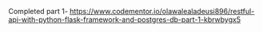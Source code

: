 Completed part 1- https://www.codementor.io/olawalealadeusi896/restful-api-with-python-flask-framework-and-postgres-db-part-1-kbrwbygx5
